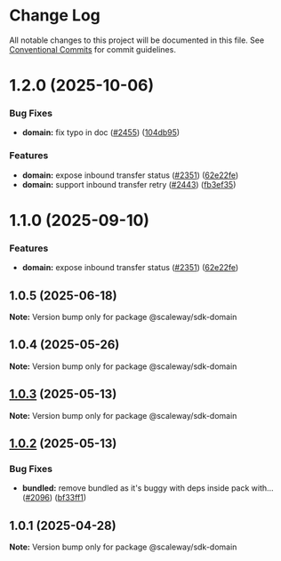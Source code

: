 # Change Log

All notable changes to this project will be documented in this file.
See [Conventional Commits](https://conventionalcommits.org) for commit guidelines.

# 1.2.0 (2025-10-06)

### Bug Fixes

- **domain:** fix typo in doc ([#2455](https://github.com/scaleway/scaleway-sdk-js/issues/2455)) ([104db95](https://github.com/scaleway/scaleway-sdk-js/commit/104db95abe1c47e4fffca7d6d71e40746a1e9417))

### Features

- **domain:** expose inbound transfer status ([#2351](https://github.com/scaleway/scaleway-sdk-js/issues/2351)) ([62e22fe](https://github.com/scaleway/scaleway-sdk-js/commit/62e22feffab6c4693ef786d9c77e09336483da92))
- **domain:** support inbound transfer retry ([#2443](https://github.com/scaleway/scaleway-sdk-js/issues/2443)) ([fb3ef35](https://github.com/scaleway/scaleway-sdk-js/commit/fb3ef35c9bdc5811827ecdda886904a1ae81ed31))

# 1.1.0 (2025-09-10)

### Features

- **domain:** expose inbound transfer status ([#2351](https://github.com/scaleway/scaleway-sdk-js/issues/2351)) ([62e22fe](https://github.com/scaleway/scaleway-sdk-js/commit/62e22feffab6c4693ef786d9c77e09336483da92))

## 1.0.5 (2025-06-18)

**Note:** Version bump only for package @scaleway/sdk-domain

## 1.0.4 (2025-05-26)

**Note:** Version bump only for package @scaleway/sdk-domain

## [1.0.3](https://github.com/scaleway/scaleway-sdk-js/compare/@scaleway/sdk-domain@1.0.2...@scaleway/sdk-domain@1.0.3) (2025-05-13)

**Note:** Version bump only for package @scaleway/sdk-domain

## [1.0.2](https://github.com/scaleway/scaleway-sdk-js/compare/@scaleway/sdk-domain@1.0.1...@scaleway/sdk-domain@1.0.2) (2025-05-13)

### Bug Fixes

- **bundled:** remove bundled as it's buggy with deps inside pack with… ([#2096](https://github.com/scaleway/scaleway-sdk-js/issues/2096)) ([bf33ff1](https://github.com/scaleway/scaleway-sdk-js/commit/bf33ff1f9cdd951add94817dac27239c86ef5437))

## 1.0.1 (2025-04-28)

**Note:** Version bump only for package @scaleway/sdk-domain
